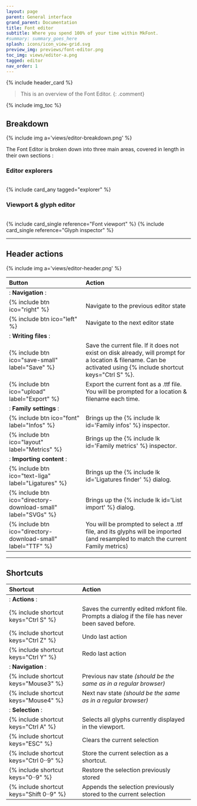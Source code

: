 ```yaml
---
layout: page
parent: General interface
grand_parent: Documentation
title: Font editor
subtitle: Where you spend 100% of your time within MkFont.
#summary: summary_goes_here
splash: icons/icon_view-grid.svg
preview_img: previews/font-editor.png
toc_img: views/editor-a.png
tagged: editor
nav_order: 1
---
```


{% include header_card %}

>This is an overview of the Font Editor.
{: .comment}

{% include img_toc %}

## Breakdown

{% include img a='views/editor-breakdown.png' %}

The Font Editor is broken down into three main areas, covered in length in their own sections :

### Editor explorers
<br>
{% include card_any tagged="explorer" %}

### Viewport & glyph editor
<br>
<div class="card-ctnr" markdown="1">
{% include card_single reference="Font viewport" %}
{% include card_single reference="Glyph inspector" %}
</div>

---

## Header actions

{% include img a='views/editor-header.png' %}

| Button       | Action          |
|:-------------|:------------------|
|: **Navigation** :||
| {% include btn ico="right" %} | Navigate to the previous editor state |
| {% include btn ico="left" %} | Navigate to the next editor state |
|: **Writing files** :||
| {% include btn ico="save-small" label="Save" %} | Save the current file. If it does not exist on disk already, will prompt for a location & filename. Can be activated using {% include shortcut keys="Ctrl S" %}. |
| {% include btn ico="upload" label="Export" %} | Export the current font as a .ttf file. You will be prompted for a location & filename each time. |
|: **Family settings** :||
| {% include btn ico="font" label="Infos" %} | Brings up the {% include lk id='Family infos' %} inspector. |
| {% include btn ico="layout" label="Metrics" %} | Brings up the {% include lk id='Family metrics' %} inspector. |
|: **Importing content** :||
| {% include btn ico="text-liga" label="Ligatures" %} | Brings up the {% include lk id='Ligatures finder' %} dialog. |
| {% include btn ico="directory-download-small" label="SVGs" %} | Brings up the {% include lk id='List import' %} dialog. |
| {% include btn ico="directory-download-small" label="TTF" %} | You will be prompted to select a .ttf file, and its glyphs will be imported (and resampled to match the current Family metrics) |

---

## Shortcuts

| Shortcut       | Action          |
|:-------------|:------------------|
|: **Actions** :||
| {% include shortcut keys="Ctrl S" %}           | Saves the currently edited mkfont file. Prompts a dialog if the file has never been saved before. |
| {% include shortcut keys="Ctrl Z" %}           | Undo last action |
| {% include shortcut keys="Ctrl Y" %}           | Redo last action |
|: **Navigation** :||
| {% include shortcut keys="Mouse3" %}           | Previous nav state *(should be the same as in a regular browser)* |
| {% include shortcut keys="Mouse4" %}           | Next nav state *(should be the same as in a regular browser)* |
|: **Selection** :||
| {% include shortcut keys="Ctrl A" %}           | Selects all glyphs currently displayed in the viewport. |
| {% include shortcut keys="ESC" %}           | Clears the current selection |
| {% include shortcut keys="Ctrl 0··9" %}           | Store the current selection as a shortcut. |
| {% include shortcut keys="0··9" %}           | Restore the selection previously stored |
| {% include shortcut keys="Shift 0··9" %}           | Appends the selection previously stored to the current selection |